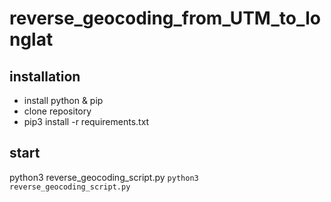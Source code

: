 # reverse_geocoding_from_UTM_to_longlat

## installation

- install python & pip
- clone repository
- pip3 install -r requirements.txt
 

## start

python3 reverse_geocoding_script.py
<code>python3 reverse_geocoding_script.py</code>
